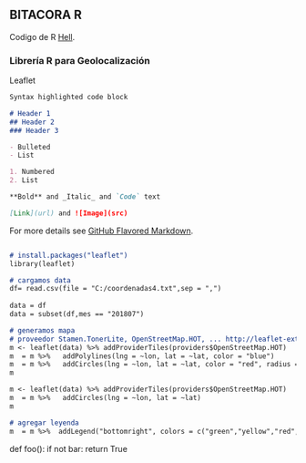 ## BITACORA R

Codigo de R [Hell](https://jushua.github.io/).


### Librería R para Geolocalización

Leaflet

```markdown
Syntax highlighted code block

# Header 1
## Header 2
### Header 3

- Bulleted
- List

1. Numbered
2. List

**Bold** and _Italic_ and `Code` text

[Link](url) and ![Image](src)
```

For more details see [GitHub Flavored Markdown](https://guides.github.com/features/mastering-markdown/).

```markdown

# install.packages("leaflet")
library(leaflet)

# cargamos data
df= read.csv(file = "C:/coordenadas4.txt",sep = ",")
 
data = df
data = subset(df,mes == "201807")

# generamos mapa
# proveedor Stamen.TonerLite, OpenStreetMap.HOT, ... http://leaflet-extras.github.io/leaflet-providers/preview/
m <- leaflet(data) %>% addProviderTiles(providers$OpenStreetMap.HOT) 
m  = m %>%   addPolylines(lng = ~lon, lat = ~lat, color = "blue")
m  = m %>%   addCircles(lng = ~lon, lat = ~lat, color = "red", radius = 50)
m

m <- leaflet(data) %>% addProviderTiles(providers$OpenStreetMap.HOT) 
m  = m %>%   addCircles(lng = ~lon, lat = ~lat)
m

# agregar leyenda
m  = m %>%  addLegend("bottomright", colors = c("green","yellow","red","black","black"), labels = c(5:1),title = "NSE",opacity = 1)

```

def foo():
    if not bar:
        return True



